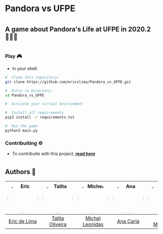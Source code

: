 #  Pandora vs UFPE
#
##  A game about Pandora's Life at UFPE in 2020.2 👩🏻‍🦱

#
### Play 🎮
- In your shell:
```bash
#  Clone this repository:
git clone https://github.com/ericxlima/Pandora_vs_UFPE.git

#  Entry in Directory:
cd Pandora_vs_UFPE

#  Activate your virtual environment

#  Install all requirements
pip3 install -r requirements.txt

#  Run the game
python3 main.py
```

###  Contribuiting ⚙️
- To contribuite with this project, [__read here__](contribuiting.md)

#
##  Authors 👥

| <img style="border-radius: 50%;" src="https://avatars.githubusercontent.com/u/58092119?v=4" width="100px;" alt="Eric"/>  | <img style="border-radius: 50%;" src="https://avatars.githubusercontent.com/u/82682354?v=4" width="100px;" alt="Talita"/> | <img style="border-radius: 50%;" src="https://avatars.githubusercontent.com/u/60946868?v=4" width="100px;" alt="Michel"/> |<img style="border-radius: 50%;" src="https://avatars.githubusercontent.com/u/86753278?v=4" width="100px;" alt="Ana"/>  | <img style="border-radius: 50%;" src="https://avatars.githubusercontent.com/u/58793369?v=4" width="100px;" alt="Davi"/> | <img style="border-radius: 50%;" src="https://avatars.githubusercontent.com/u/85506019?v=4" width="100px;" alt="Carol"/> |
| :----:        |    :----:   |          :----:  |  :----:        |    :----:   |          :----: |
| [Eric de Lima](https://github.com/ericxlima)       | [Talita Oliveira](https://github.com/omundodepandora)  | [Michel Leonidas](https://github.com/OnLeonidas)  | [Ana Carla](https://github.com/acarlaguerra)      | [Davi Monteiro](https://github.com/DaviMPaiva)       | [Carolina Berrafato](https://github.com/OnLeonidas)  |


 
